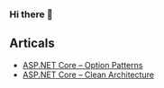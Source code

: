 ### Hi there 👋

<!--
**hirenbakhai/hirenbakhai** is a ✨ _special_ ✨ repository because its `README.md` (this file) appears on your GitHub profile.

Here are some ideas to get you started:

- 🔭 I’m currently working on ...
- 🌱 I’m currently learning ...
- 👯 I’m looking to collaborate on ...
- 🤔 I’m looking for help with ...
- 💬 Ask me about ...
- 📫 How to reach me: ...
- 😄 Pronouns: ...
- ⚡ Fun fact: ...
-->
## Articals
- [ASP.NET Core – Option Patterns](https://code-maze.com/aspnet-configuration-options/)
- [ASP.NET Core – Clean Architecture](https://www.codewithmukesh.com/project/aspnet-core-webapi-clean-architecture/)

